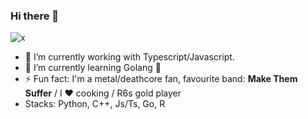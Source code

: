 ### Hi there 👋

<!--
**Krisloveless/Krisloveless** is a ✨ _special_ ✨ repository because its `README.md` (this file) appears on your GitHub profile.

Here are some ideas to get you started:

- 🔭 I’m currently working on ...
- 🌱 I’m currently learning ...
- 👯 I’m looking to collaborate on ...
- 🤔 I’m looking for help with ...
- 💬 Ask me about ...
- 📫 How to reach me: ...
- 😄 Pronouns: ...
- ⚡ Fun fact: ...
-->

![x](https://user-images.githubusercontent.com/15829091/151238302-166d562c-5dfd-4517-9025-e6220bfeddc8.gif)

- 🔭 I’m currently working with Typescript/Javascript.
- 🌱 I’m currently learning Golang 🔵
- ⚡ Fun fact: I'm a metal/deathcore fan, favourite band: **Make Them Suffer** / I ❤️ cooking / R6s gold player 
- Stacks: Python, C++, Js/Ts, Go, R

